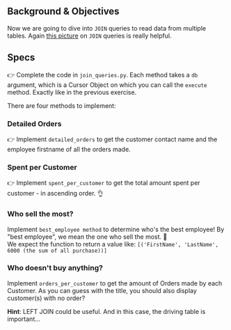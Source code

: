 ## Background & Objectives

Now we are going to dive into `JOIN` queries to read data from multiple tables. Again [this picture](http://stackoverflow.com/questions/17946221/sql-join-and-different-types-of-joins) on `JOIN` queries is really helpful.

## Specs

👉 Complete the code in `join_queries.py`. Each method takes a `db` argument, which is a Cursor Object on which you can call the `execute` method. Exactly like in the previous exercise.

There are four methods to implement:

### Detailed Orders

👉 Implement `detailed_orders` to get the customer contact name and the  employee firstname of all the orders made.

### Spent per Customer

👉 Implement `spent_per_customer` to get the total amount spent per customer - in ascending order. 👌

### Who sell the most?

Implement `best_employee method` to determine who's the best employee! By "best employee", we mean the one who sell the most. 👑<br>
We expect the function to return a value like: `[('FirstName', 'LastName', 6000 (the sum of all purchase))]`

### Who doesn't buy anything?
Implement `orders_per_customer` to get the amount of Orders made by each Customer. As you can guess with the title, you should also display customer(s) with no order?

**Hint**: LEFT JOIN could be useful. And in this case, the driving table is important...
